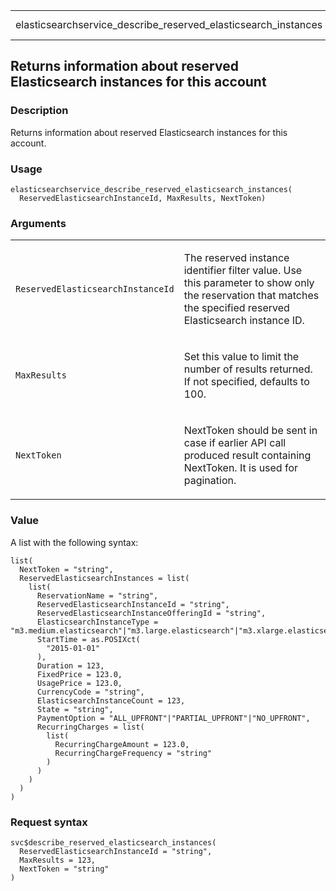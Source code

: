 <table style="width: 100%;">
<tbody>
<tr class="odd">
<td>elasticsearchservice_describe_reserved_elasticsearch_instances</td>
<td style="text-align: right;">R Documentation</td>
</tr>
</tbody>
</table>

## Returns information about reserved Elasticsearch instances for this account

### Description

Returns information about reserved Elasticsearch instances for this
account.

### Usage

    elasticsearchservice_describe_reserved_elasticsearch_instances(
      ReservedElasticsearchInstanceId, MaxResults, NextToken)

### Arguments

<table>
<colgroup>
<col style="width: 35%" />
<col style="width: 65%" />
</colgroup>
<tbody>
<tr class="odd">
<td><code
id="elasticsearchservice_describe_reserved_elasticsearch_instances_:_ReservedElasticsearchInstanceId">ReservedElasticsearchInstanceId</code></td>
<td><p>The reserved instance identifier filter value. Use this parameter
to show only the reservation that matches the specified reserved
Elasticsearch instance ID.</p></td>
</tr>
<tr class="even">
<td><code
id="elasticsearchservice_describe_reserved_elasticsearch_instances_:_MaxResults">MaxResults</code></td>
<td><p>Set this value to limit the number of results returned. If not
specified, defaults to 100.</p></td>
</tr>
<tr class="odd">
<td><code
id="elasticsearchservice_describe_reserved_elasticsearch_instances_:_NextToken">NextToken</code></td>
<td><p>NextToken should be sent in case if earlier API call produced
result containing NextToken. It is used for pagination.</p></td>
</tr>
</tbody>
</table>

### Value

A list with the following syntax:

    list(
      NextToken = "string",
      ReservedElasticsearchInstances = list(
        list(
          ReservationName = "string",
          ReservedElasticsearchInstanceId = "string",
          ReservedElasticsearchInstanceOfferingId = "string",
          ElasticsearchInstanceType = "m3.medium.elasticsearch"|"m3.large.elasticsearch"|"m3.xlarge.elasticsearch"|"m3.2xlarge.elasticsearch"|"m4.large.elasticsearch"|"m4.xlarge.elasticsearch"|"m4.2xlarge.elasticsearch"|"m4.4xlarge.elasticsearch"|"m4.10xlarge.elasticsearch"|"m5.large.elasticsearch"|"m5.xlarge.elasticsearch"|"m5.2xlarge.elasticsearch"|"m5.4xlarge.elasticsearch"|"m5.12xlarge.elasticsearch"|"r5.large.elasticsearch"|"r5.xlarge.elasticsearch"|"r5.2xlarge.elasticsearch"|"r5.4xlarge.elasticsearch"|"r5.12xlarge.elasticsearch"|"c5.large.elasticsearch"|"c5.xlarge.elasticsearch"|"c5.2xlarge.elasticsearch"|"c5.4xlarge.elasticsearch"|"c5.9xlarge.elasticsearch"|"c5.18xlarge.elasticsearch"|"ultrawarm1.medium.elasticsearch"|"ultrawarm1.large.elasticsearch"|"t2.micro.elasticsearch"|"t2.small.elasticsearch"|"t2.medium.elasticsearch"|"r3.large.elasticsearch"|"r3.xlarge.elasticsearch"|"r3.2xlarge.elasticsearch"|"r3.4xlarge.elasticsearch"|"r3.8xlarge.elasticsearch"|"i2.xlarge.elasticsearch"|"i2.2xlarge.elasticsearch"|"d2.xlarge.elasticsearch"|"d2.2xlarge.elasticsearch"|"d2.4xlarge.elasticsearch"|"d2.8xlarge.elasticsearch"|"c4.large.elasticsearch"|"c4.xlarge.elasticsearch"|"c4.2xlarge.elasticsearch"|"c4.4xlarge.elasticsearch"|"c4.8xlarge.elasticsearch"|"r4.large.elasticsearch"|"r4.xlarge.elasticsearch"|"r4.2xlarge.elasticsearch"|"r4.4xlarge.elasticsearch"|"r4.8xlarge.elasticsearch"|"r4.16xlarge.elasticsearch"|"i3.large.elasticsearch"|"i3.xlarge.elasticsearch"|"i3.2xlarge.elasticsearch"|"i3.4xlarge.elasticsearch"|"i3.8xlarge.elasticsearch"|"i3.16xlarge.elasticsearch",
          StartTime = as.POSIXct(
            "2015-01-01"
          ),
          Duration = 123,
          FixedPrice = 123.0,
          UsagePrice = 123.0,
          CurrencyCode = "string",
          ElasticsearchInstanceCount = 123,
          State = "string",
          PaymentOption = "ALL_UPFRONT"|"PARTIAL_UPFRONT"|"NO_UPFRONT",
          RecurringCharges = list(
            list(
              RecurringChargeAmount = 123.0,
              RecurringChargeFrequency = "string"
            )
          )
        )
      )
    )

### Request syntax

    svc$describe_reserved_elasticsearch_instances(
      ReservedElasticsearchInstanceId = "string",
      MaxResults = 123,
      NextToken = "string"
    )
